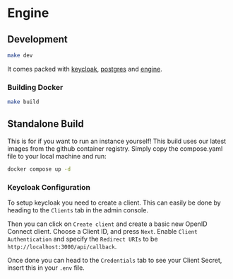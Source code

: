 # Engine

## Development

```sh
make dev
```

It comes packed with [keycloak](http://localhost:8080), [postgres](http://localhost:5432) and [engine](http://localhost:3000).

### Building Docker

```sh
make build
```

## Standalone Build

This is for if you want to run an instance yourself!
This build uses our latest images from the github container registry.
Simply copy the compose.yaml file to your local machine and run:

```sh
docker compose up -d
```

### Keycloak Configuration

To setup keycloak you need to create a client.
This can easily be done by heading to the `Clients` tab in the admin console.

Then you can click on `Create client` and create a basic new OpenID Connect client.
Choose a Client ID, and press `Next`.
Enable `Client Authentication` and specify the `Redirect URIs` to be `http://localhost:3000/api/callback`.

Once done you can head to the `Credentials` tab to see your Client Secret, insert this in your `.env` file.
